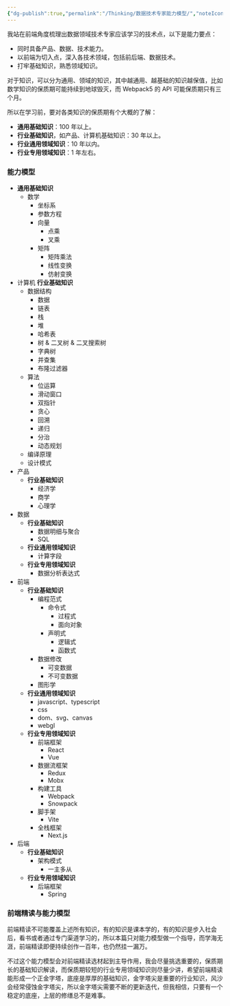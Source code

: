 ```yaml
---
{"dg-publish":true,"permalink":"/Thinking/数据技术专家能力模型/","noteIcon":"","created":"2025-03-06T21:28:25.985+08:00"}
---
```


我站在前端角度梳理出数据领域技术专家应该学习的技术点，以下是能力要点：

- 同时具备产品、数据、技术能力。
- 以前端为切入点，深入各技术领域，包括前后端、数据技术。
- 打牢基础知识，熟悉领域知识。

对于知识，可以分为通用、领域的知识，其中越通用、越基础的知识越保值，比如数学知识的保质期可能持续到地球毁灭，而 Webpack5 的 API 可能保质期只有三个月。

所以在学习前，要对各类知识的保质期有个大概的了解：

- **通用基础知识**：100 年以上。
- **行业基础知识**，如产品、计算机基础知识：30 年以上。
- **行业通用领域知识**：10 年以内。
- **行业专用领域知识**：1 年左右。

### 能力模型

- **通用基础知识**
  - 数学
    - 坐标系
    - 参数方程
    - 向量
      - 点乘
      - 叉乘
    - 矩阵
      - 矩阵乘法
      - 线性变换
      - 仿射变换
- 计算机 **行业基础知识**
  - 数据结构
    - 数据
    - 链表
    - 栈
    - 堆
    - 哈希表
    - 树 & 二叉树 & 二叉搜索树
    - 字典树
    - 并查集
    - 布隆过滤器
  - 算法
    - 位运算
    - 滑动窗口
    - 双指针
    - 贪心
    - 回溯
    - 递归
    - 分治
    - 动态规划
  - 编译原理
  - 设计模式
- 产品
  - **行业基础知识**
    - 经济学
    - 商学
    - 心理学
- 数据
  - **行业基础知识**
    - 数据明细与聚合
    - SQL
  - **行业通用领域知识**
    - 计算字段
  - **行业专用领域知识**
    - 数据分析表达式
- 前端
  - **行业基础知识**
    - 编程范式
      - 命令式
        - 过程式
        - 面向对象
      - 声明式
        - 逻辑式
        - 函数式
    - 数据修改
      - 可变数据
      - 不可变数据
    - 图形学
  - **行业通用领域知识**
    - javascript、typescript
    - css
    - dom、svg、canvas
    - webgl
  - **行业专用领域知识**
    - 前端框架
      - React
      - Vue
    - 数据流框架
      - Redux
      - Mobx
    - 构建工具
      - Webpack
      - Snowpack
    - 脚手架
      - Vite
    - 全栈框架
      - Next.js
- 后端
  - **行业基础知识**
    - 架构模式
      - 一主多从
  - **行业专用领域知识**
    - 后端框架
      - Spring

### 前端精读与能力模型

前端精读不可能覆盖上述所有知识，有的知识是课本学的，有的知识是步入社会后，看书或者通过专门渠道学习的，所以本篇只对能力模型做一个指导，而学海无涯，前端精读即便持续创作一百年，也仍然挂一漏万。

不过这个能力模型会对前端精读选材起到主导作用，我会尽量挑选重要的，保质期长的基础知识解读，而保质期较短的行业专用领域知识则尽量少讲，希望前端精读能形成一个正金字塔，底座是厚厚的基础知识，金字塔尖是重要的行业知识，风沙会经常侵蚀金字塔尖，所以金字塔尖需要不断的更新迭代，但我相信，只要有一个稳定的底座，上层的修缮总不是难事。